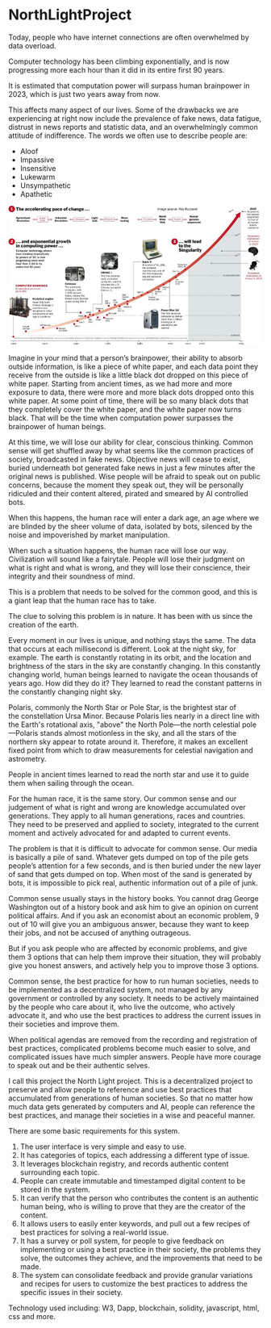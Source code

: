 # NorthLightProject

Today, people who have internet connections are often overwhelmed by data overload.

Computer technology has been climbing exponentially, and is now progressing more each hour than it did in its entire first 90 years.

It is estimated that computation power will surpass human brainpower in 2023, which is just two years away from now.

This affects many aspect of our lives. Some of the drawbacks we are experiencing at right now include the prevalence of fake news, data fatigue, distrust in news reports and statistic data, and an overwhelmingly common attitude of indifference. The words we often use to describe people are:

* Aloof
* Impassive
* Insensitive
* Lukewarm
* Unsympathetic
* Apathetic

![ComputingPower](ComputingPower.jpg)

Imagine in your mind that a person’s brainpower, their ability to absorb outside information, is like a piece of white paper, and each data point they receive from the outside is like a little black dot dropped on this piece of white paper. Starting from ancient times, as we had more and more exposure to data, there were more and more black dots dropped onto this white paper. At some point of time, there will be so many black dots that they completely cover the white paper, and the white paper now turns black. That will be the time when computation power surpasses the brainpower of human beings. 

At this time, we will lose our ability for clear, conscious thinking. Common sense will get shuffled away by what seems like the common practices of society, broadcasted in fake news. Objective news will cease to exist, buried underneath bot generated fake news in just a few minutes after the original news is published. Wise people will be afraid to speak out on public concerns, because the moment they speak out, they will be personally ridiculed and their content altered, pirated and smeared by AI controlled bots.

When this happens, the human race will enter a dark age, an age where we are blinded by the sheer volume of data, isolated by bots, silenced by the noise and impoverished by market manipulation.

When such a situation happens, the human race will lose our way. Civilization will sound like a fairytale. People will lose their judgment on what is right and what is wrong, and they will lose their conscience, their integrity and their soundness of mind.

This is a problem that needs to be solved for the common good, and this is a giant leap that the human race has to take.

The clue to solving this problem is in nature. It has been with us since the creation of the earth.

Every moment in our lives is unique, and nothing stays the same. The data that occurs at each millisecond is different. Look at the night sky, for example. The earth is constantly rotating in its orbit, and the location and brightness of the stars in the sky are constantly changing. In this constantly changing world, human beings learned to navigate the ocean thousands of years ago. How did they do it? They learned to read the constant patterns in the constantly changing night sky. 

Polaris, commonly the North Star or Pole Star, is the brightest star of the constellation Ursa Minor. Because Polaris lies nearly in a direct line with the Earth's rotational axis, "above" the North Pole—the north celestial pole—Polaris stands almost motionless in the sky, and all the stars of the northern sky appear to rotate around it. Therefore, it makes an excellent fixed point from which to draw measurements for celestial navigation and astrometry.

People in ancient times learned to read the north star and use it to guide them when sailing through the ocean.

For the human race, it is the same story. Our common sense and our judgement of what is right and wrong are knowledge accumulated over generations. They apply to all human generations, races and countries. They need to be preserved and applied to society, integrated to the current moment and actively advocated for and adapted to current events.

The problem is that it is difficult to advocate for common sense. Our media is basically a pile of sand. Whatever gets dumped on top of the pile gets people’s attention for a few seconds, and is then buried under the new layer of sand that gets dumped on top. When most of the sand is generated by bots, it is impossible to pick real, authentic information out of a pile of junk.

Common sense usually stays in the history books. You cannot drag George Washington out of a history book and ask him to give an opinion on current political affairs. And if you ask an economist about an economic problem, 9 out of 10 will give you an ambiguous answer, because they want to keep their jobs, and not be accused of anything outrageous.

But if you ask people who are affected by economic problems, and give them 3 options that can help them improve their situation, they will probably give you honest answers, and actively help you to improve those 3 options.

Common sense, the best practice for how to run human societies, needs to be implemented as a decentralized system, not managed by any government or controlled by any society. It needs to be actively maintained by the people who care about it, who live the outcome, who actively advocate it, and who use the best practices to address the current issues in their societies and improve them. 

When political agendas are removed from the recording and registration of best practices, complicated problems become much easier to solve, and complicated issues have much simpler answers. People have more courage to speak out and be their authentic selves. 

I call this project the North Light project. This is a decentralized project to preserve and allow people to reference and use best practices that accumulated from generations of human societies. So that no matter how much data gets generated by computers and AI, people can reference the best practices, and manage their societies in a wise and peaceful manner.

There are some basic requirements for this system.
1. The user interface is very simple and easy to use. 
2. It has categories of topics, each addressing a different type of issue.
3. It leverages blockchain registry, and records authentic content surrounding each topic.
4. People can create immutable and timestamped digital content to be stored in the system.
5. It can verify that the person who contributes the content is an authentic human being, who is willing to prove that they are the creator of the content.
6. It allows users to easily enter keywords, and pull out a few recipes of best practices for solving a real-world issue.
7. It has a survey or poll system, for people to give feedback on implementing or using a best practice in their society, the problems they solve, the outcomes they achieve, and the improvements that need to be made.
8. The system can consolidate feedback and provide granular variations and recipes for users to customize the best practices to address the specific issues in their society.

Technology used including:
W3, Dapp, blockchain, solidity, javascript, html, css and more.
